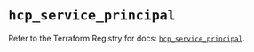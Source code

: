 # `hcp_service_principal`

Refer to the Terraform Registry for docs: [`hcp_service_principal`](https://registry.terraform.io/providers/hashicorp/hcp/0.97.0/docs/resources/service_principal).
